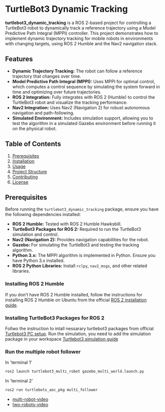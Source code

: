 # TurtleBot3 Dynamic Tracking

**turtlebot3_dynamic_tracking** is a ROS 2-based project for controlling a TurtleBot3 robot to dynamically track a reference trajectory using a Model Predictive Path Integral (MPPI) controller. This project demonstrates how to implement dynamic trajectory tracking for mobile robots in environments with changing targets, using ROS 2 Humble and the Nav2 navigation stack.

## Features

- **Dynamic Trajectory Tracking:** The robot can follow a reference trajectory that changes over time.
- **Model Predictive Path Integral (MPPI):** Uses MPPI for optimal control, which computes a control sequence by simulating the system forward in time and optimizing over future trajectories.
- **ROS 2 Integration:** Fully integrates with ROS 2 (Humble) to control the TurtleBot3 robot and visualize the tracking performance.
- **Nav2 Integration:** Uses Nav2 (Navigation 2) for robust autonomous navigation and path-following.
- **Simulated Environment:** Includes simulation support, allowing you to test the algorithm in a simulated Gazebo environment before running it on the physical robot.

## Table of Contents

1. [Prerequisites](#prerequisites)
2. [Installation](#installation)
3. [Usage](#usage)
4. [Project Structure](#project-structure)
5. [Contributing](#contributing)
6. [License](#license)

## Prerequisites

Before running the `turtlebot3_dynamic_tracking` package, ensure you have the following dependencies installed:

- **ROS 2 Humble:** Tested with ROS 2 Humble Hawksbill.
- **TurtleBot3 Packages for ROS 2:** Required to run the TurtleBot3 simulation and control.
- **Nav2 (Navigation 2):** Provides navigation capabilities for the robot.
- **Gazebo:** For simulating the TurtleBot3 and testing the tracking algorithm.
- **Python 3.x:** The MPPI algorithm is implemented in Python. Ensure you have Python 3.x installed.
- **ROS 2 Python Libraries:** Install `rclpy`, `nav2_msgs`, and other related libraries.

### Installing ROS 2 Humble

If you don’t have ROS 2 Humble installed, follow the instructions for installing ROS 2 Humble on Ubuntu from the official [ROS 2 installation guide](https://docs.ros.org/en/humble/Installation.html).

### Installing TurtleBot3 Packages for ROS 2
Follwo the instruction to intall nessarary turtlebot3 packages from official [Turtlebot3 PC setup](https://emanual.robotis.com/docs/en/platform/turtlebot3/quick-start/#pc-setup).
Run the simulation, you need to add the simulation package in your workspace [Turtlebot3 simulation guide](https://emanual.robotis.com/docs/en/platform/turtlebot3/simulation/)

### Run the multiple robot follower 
In 'terminal 1'
```bash
ros2 launch turtlebot3_multi_robot gazebo_multi_world.launch.py
```
In 'terminal 2'
```bash
ros2 run turtlebots_aoc_pkg multi_follower
```
* [multi-robot-video](https://youtu.be/8F5dVyIByNg) 
* [two-robots-video](https://youtu.be/urKhxX07TNw)

